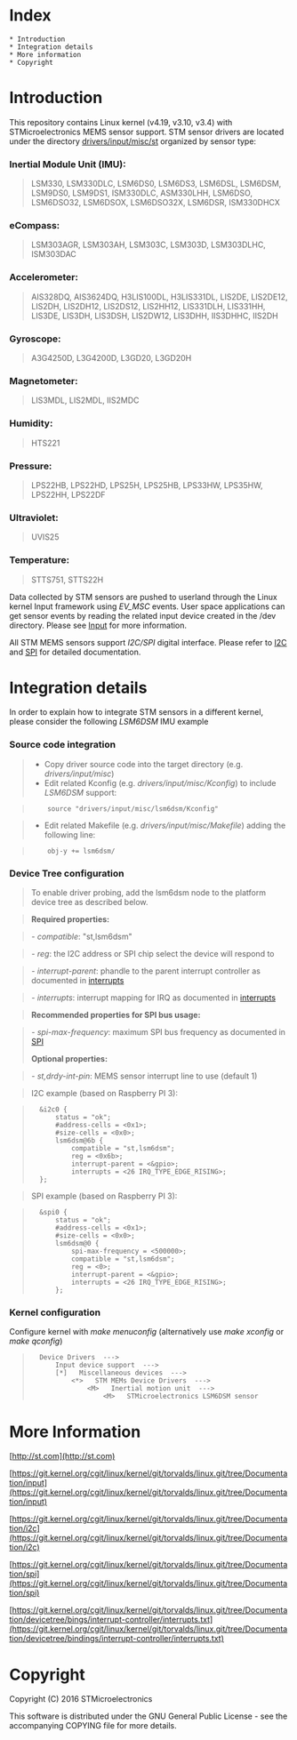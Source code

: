 Index
=======
	* Introduction
	* Integration details
	* More information
	* Copyright


Introduction
==============
This repository contains Linux kernel (v4.19, v3.10, v3.4) with STMicroelectronics MEMS sensor support. STM sensor drivers are located under the directory [drivers/input/misc/st](https://github.com/STMicroelectronics/STMems_Linux_Input_drivers/tree/linux-4.19.y-gh/drivers/input/misc/st)  organized by sensor type:

### Inertial Module Unit (IMU):

> LSM330, LSM330DLC, LSM6DS0,
> LSM6DS3, LSM6DSL, LSM6DSM, LSM9DS0, LSM9DS1, ISM330DLC,
> ASM330LHH, LSM6DSO, LSM6DSO32, LSM6DSOX, LSM6DSO32X, LSM6DSR,
> ISM330DHCX

### eCompass:

> LSM303AGR, LSM303AH, LSM303C, LSM303D, LSM303DLHC, ISM303DAC

### Accelerometer:

> AIS328DQ, AIS3624DQ, H3LIS100DL, H3LIS331DL, LIS2DE, LIS2DE12,
> LIS2DH, LIS2DH12, LIS2DS12, LIS2HH12, LIS331DLH, LIS331HH,
> LIS3DE, LIS3DH, LIS3DSH, LIS2DW12, LIS3DHH, IIS3DHHC, IIS2DH

### Gyroscope:

> A3G4250D, L3G4200D, L3GD20, L3GD20H

### Magnetometer:

> LIS3MDL, LIS2MDL, IIS2MDC

### Humidity:

> HTS221

### Pressure:

> LPS22HB, LPS22HD, LPS25H, LPS25HB, LPS33HW, LPS35HW, LPS22HH,
> LPS22DF

### Ultraviolet:

> UVIS25

### Temperature:

> STTS751, STTS22H


Data collected by STM sensors are pushed to userland through the Linux kernel Input framework using *EV_MSC* events. User space applications can get sensor events by reading the related input device created in the /dev directory. Please see [Input][1] for more information.

All STM MEMS sensors support *I2C/SPI* digital interface. Please refer to [I2C][2] and [SPI][3] for detailed documentation.


Integration details
=====================

In order to explain how to integrate STM sensors in a different kernel, please consider the following *LSM6DSM* IMU example

### Source code integration

> * Copy driver source code into the target directory (e.g. *drivers/input/misc*)
> * Edit related Kconfig (e.g. *drivers/input/misc/Kconfig*) to include *LSM6DSM* support:

>         source "drivers/input/misc/lsm6dsm/Kconfig"

> * Edit related Makefile (e.g. *drivers/input/misc/Makefile*) adding the following line:

>         obj-y += lsm6dsm/

### Device Tree configuration

> To enable driver probing, add the lsm6dsm node to the platform device tree as described below.

> **Required properties:**

> *- compatible*: "st,lsm6dsm"

> *- reg*: the I2C address or SPI chip select the device will respond to

> *- interrupt-parent*: phandle to the parent interrupt controller as documented in [interrupts][4]

> *- interrupts*: interrupt mapping for IRQ as documented in [interrupts][4]

>
>**Recommended properties for SPI bus usage:**

> *- spi-max-frequency*: maximum SPI bus frequency as documented in [SPI][3]
>
> **Optional properties:**

> *- st,drdy-int-pin*: MEMS sensor interrupt line to use (default 1)

> I2C example (based on Raspberry PI 3):

>		&i2c0 {
>			status = "ok";
>			#address-cells = <0x1>;
>			#size-cells = <0x0>;
>			lsm6dsm@6b {
>				compatible = "st,lsm6dsm";
>				reg = <0x6b>;
>				interrupt-parent = <&gpio>;
>				interrupts = <26 IRQ_TYPE_EDGE_RISING>;
>		};

> SPI example (based on Raspberry PI 3):

>		&spi0 {
>			status = "ok";
>			#address-cells = <0x1>;
>			#size-cells = <0x0>;
>			lsm6dsm@0 {
>				spi-max-frequency = <500000>;
>				compatible = "st,lsm6dsm";
>				reg = <0>;
>				interrupt-parent = <&gpio>;
>				interrupts = <26 IRQ_TYPE_EDGE_RISING>;
>			};


### Kernel configuration

Configure kernel with *make menuconfig* (alternatively use *make xconfig* or *make qconfig*)

>		Device Drivers  --->
>			Input device support  --->
>			[*]   Miscellaneous devices  --->
>				<*>   STM MEMs Device Drivers  --->
>					<M>   Inertial motion unit  --->
>						<M>   STMicroelectronics LSM6DSM sensor
>


More Information
=================
[http://st.com](http://st.com)

[https://git.kernel.org/cgit/linux/kernel/git/torvalds/linux.git/tree/Documentation/input](https://git.kernel.org/cgit/linux/kernel/git/torvalds/linux.git/tree/Documentation/input)

[https://git.kernel.org/cgit/linux/kernel/git/torvalds/linux.git/tree/Documentation/i2c](https://git.kernel.org/cgit/linux/kernel/git/torvalds/linux.git/tree/Documentation/i2c)

[https://git.kernel.org/cgit/linux/kernel/git/torvalds/linux.git/tree/Documentation/spi](https://git.kernel.org/cgit/linux/kernel/git/torvalds/linux.git/tree/Documentation/spi)

[https://git.kernel.org/cgit/linux/kernel/git/torvalds/linux.git/tree/Documentation/devicetree/bings/interrupt-controller/interrupts.txt](https://git.kernel.org/cgit/linux/kernel/git/torvalds/linux.git/tree/Documentation/devicetree/bindings/interrupt-controller/interrupts.txt)


Copyright
===========
Copyright (C) 2016 STMicroelectronics

This software is distributed under the GNU General Public License - see the accompanying COPYING file for more details.

[1]: https://git.kernel.org/cgit/linux/kernel/git/torvalds/linux.git/tree/Documentation/input "Input"
[2]: https://git.kernel.org/cgit/linux/kernel/git/torvalds/linux.git/tree/Documentation/i2c "I2C"
[3]: https://git.kernel.org/cgit/linux/kernel/git/torvalds/linux.git/tree/Documentation/spi "SPI"
[4]: https://git.kernel.org/cgit/linux/kernel/git/torvalds/linux.git/tree/Documentation/devicetree/bindings/interrupt-controller/interrupts.txt "interrupts"
